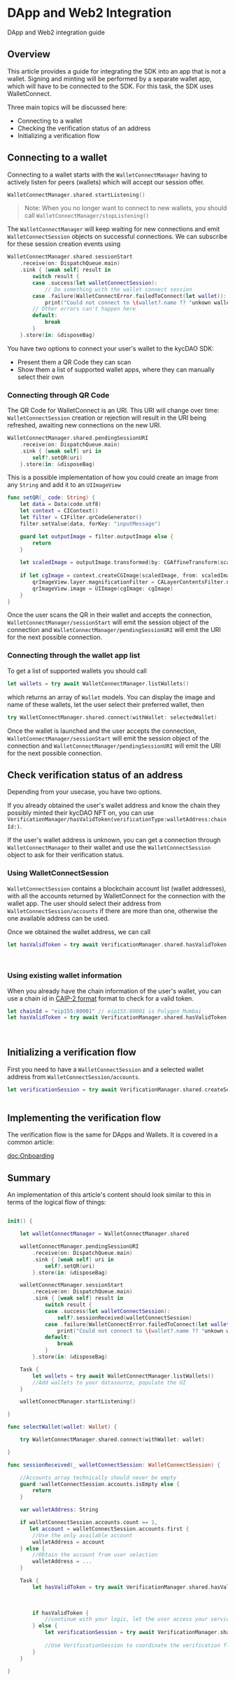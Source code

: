 # DApp and Web2 Integration
DApp and Web2 integration guide

## Overview

This article provides a guide for integrating the SDK into an app that is not a wallet. Signing and minting will be performed by a separate wallet app, which will have to be connected to the SDK. For this task, the SDK uses WalletConnect.

Three main topics will be discussed here:
- Connecting to a wallet
- Checking the verification status of an address
- Initializing a verification flow

## Connecting to a wallet

Connecting to a wallet starts with the ``WalletConnectManager`` having to actively listen for peers (wallets) which will accept our session offer.

```swift
WalletConnectManager.shared.startListening()
```

> Note: When you no longer want to connect to new wallets, you should call ``WalletConnectManager/stopListening()``

The ``WalletConnectManager`` will keep waiting for new connections and emit ``WalletConnectSession`` objects on successful connections. We can subscribe for these session creation events using

```swift
WalletConnectManager.shared.sessionStart
    .receive(on: DispatchQueue.main)
    .sink { [weak self] result in
        switch result {
        case .success(let walletConnectSession):
            // Do something with the wallet connect session
        case .failure(WalletConnectError.failedToConnect(let wallet)):
            print("Could not connect to \(wallet?.name ?? "unkown wallet")")
        // Other errors can't happen here
        default:
            break
        }
    }.store(in: &disposeBag)
```

You have two options to connect your user's wallet to the kycDAO SDK:
- Present them a QR Code they can scan
- Show them a list of supported wallet apps, where they can manually select their own

### Connecting through QR Code

The QR Code for WalletConnect is an URI. This URI will change over time: ``WalletConnectSession`` creation or rejection will result in the URI being refreshed, awaiting new connections on the new URI.

```swift
WalletConnectManager.shared.pendingSessionURI
    .receive(on: DispatchQueue.main)
    .sink { [weak self] uri in
        self?.setQR(uri)
    }.store(in: &disposeBag)
```

This is a possible implementation of how you could create an image from any `String` and add it to an `UIImageView`

```swift
func setQR(_ code: String) {
    let data = Data(code.utf8)
    let context = CIContext()
    let filter = CIFilter.qrCodeGenerator()
    filter.setValue(data, forKey: "inputMessage")

    guard let outputImage = filter.outputImage else {
        return
    }
    
    let scaledImage = outputImage.transformed(by: CGAffineTransform(scaleX: 4, y: 4))
    
    if let cgImage = context.createCGImage(scaledImage, from: scaledImage.extent) {
        qrImageView.layer.magnificationFilter = CALayerContentsFilter.nearest
        qrImageView.image = UIImage(cgImage: cgImage)
    }
}
```

Once the user scans the QR in their wallet and accepts the connection, ``WalletConnectManager/sessionStart`` will emit the session object of the connection and ``WalletConnectManager/pendingSessionURI`` will emit the URI for the next possible connection.

### Connecting through the wallet app list

To get a list of supported wallets you should call
```swift
let wallets = try await WalletConnectManager.listWallets()
```
which returns an array of ``Wallet`` models.
You can display the image and name of these wallets, let the user select their preferred wallet, then
```swift
try WalletConnectManager.shared.connect(withWallet: selectedWallet)
```

Once the wallet is launched and the user accepts the connection, ``WalletConnectManager/sessionStart`` will emit the session object of the connection and ``WalletConnectManager/pendingSessionURI`` will emit the URI for the next possible connection.

## Check verification status of an address

Depending from your usecase, you have two options.

If you already obtained the user's wallet address and know the chain they possibly minted their kycDAO NFT on, you can use ``VerificationManager/hasValidToken(verificationType:walletAddress:chainId:)``.

If the user's wallet address is unknown, you can get a connection through ``WalletConnectManager`` to their wallet and use the ``WalletConnectSession`` object to ask for their verification status.

### Using WalletConnectSession

``WalletConnectSession`` contains a blockchain account list (wallet addresses), with all the accounts returned by WalletConnect for the connection with the wallet app. The user should select their address from ``WalletConnectSession/accounts`` if there are more than one, otherwise the one available address can be used.

Once we obtained the wallet address, we can call

```swift
let hasValidToken = try await VerificationManager.shared.hasValidToken(verificationType: .kyc,
                                                                       walletAddress: selectedAddress,
                                                                       walletSession: walletConnectSession)
```

### Using existing wallet information

When you already have the chain information of the user's wallet, you can use a chain id in [CAIP-2 format](https://github.com/ChainAgnostic/CAIPs/blob/master/CAIPs/caip-2.md) format to check for a valid token.

```swift
let chainId = "eip155:80001" // eip155:80001 is Polygon Mumbai
let hasValidToken = try await VerificationManager.shared.hasValidToken(verificationType: .kyc,
                                                                       walletAddress: walletAddress,
                                                                       chainId: chainId)
```

## Initializing a verification flow

First you need to have a ``WalletConnectSession`` and a selected wallet address from ``WalletConnectSession/accounts``. 

```swift
let verificationSession = try await VerificationManager.shared.createSession(walletAddress: selectedAccount,
                                                                             walletSession: walletConnectSession)
```

## Implementing the verification flow

The verification flow is the same for DApps and Wallets. It is covered in a common article:

<doc:Onboarding>

## Summary

An implementation of this article's content should look similar to this in terms of the logical flow of things:

```swift

init() {

    let walletConnectManager = WalletConnectManager.shared

    walletConnectManager.pendingSessionURI
        .receive(on: DispatchQueue.main)
        .sink { [weak self] uri in
            self?.setQR(uri)
        }.store(in: &disposeBag)

    walletConnectManager.sessionStart
        .receive(on: DispatchQueue.main)
        .sink { [weak self] result in
            switch result {
            case .success(let walletConnectSession):
                self?.sessionReceived(walletConnectSession)
            case .failure(WalletConnectError.failedToConnect(let wallet)):
                print("Could not connect to \(wallet?.name ?? "unkown wallet")")
            default:
                break
            }
        }.store(in: &disposeBag)

    Task {
        let wallets = try await WalletConnectManager.listWallets()
        //Add wallets to your datasource, populate the UI
    }

    walletConnectManager.startListening()

}

func selectWallet(wallet: Wallet) {

    try WalletConnectManager.shared.connect(withWallet: wallet)

}

func sessionReceived(_ walletConnectSession: WalletConnectSession) {

    //Accounts array technically should never be empty
    guard !walletConnectSession.accounts.isEmpty else { 
        return
    }

    var walletAddress: String

    if walletConnectSession.accounts.count == 1,
       let account = walletConnectSession.accounts.first {
        //Use the only available account
        walletAddress = account
    } else {
        //Obtain the account from user selection
        walletAddress = ...
    }

    Task {
        let hasValidToken = try await VerificationManager.shared.hasValidToken(verificationType: .kyc,
                                                                               walletAddress: walletAddress,
                                                                               walletSession: walletConnectSession)

        if hasValidToken {
            //continue with your logic, let the user access your service etc...
        } else {
            let verificationSession = try await VerificationManager.shared.createSession(walletAddress: walletAddress,
                                                                                         walletSession: walletConnectSession)
            //Use VerificationSession to coordinate the verification flow...
        }
    }

}

```
